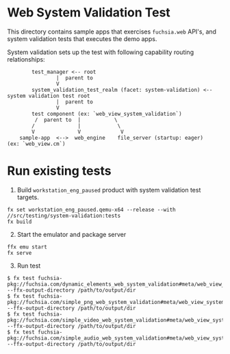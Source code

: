 # Web System Validation Test

This directory contains sample apps that exercises `fuchsia.web` API's, and system validation tests that executes the demo apps.

System validation sets up the test with following capability routing relationships:

```
        test_manager <-- root
                |  parent to
                V
        system_validation_test_realm (facet: system-validation) <-- system validation test root
                |  parent to
                V
        test component (ex: `web_view_system_validation`)
         /  parent to  |           \
        /              |            \
        V              V             V
    sample-app  <-->  web_engine    file_server (startup: eager)
(ex: `web_view.cm`)
```

# Run existing tests

1. Build `workstation_eng_paused` product with system validation test targets.

```
fx set workstation_eng_paused.qemu-x64 --release --with //src/testing/system-validation:tests
fx build
```

2. Start the emulator and package server

```
ffx emu start
fx serve
```

3. Run test

```
$ fx test fuchsia-pkg://fuchsia.com/dynamic_elements_web_system_validation#meta/web_view_system_validation.cm --ffx-output-directory /path/to/output/dir
$ fx test fuchsia-pkg://fuchsia.com/simple_png_web_system_validation#meta/web_view_system_validation.cm --ffx-output-directory /path/to/output/dir
$ fx test fuchsia-pkg://fuchsia.com/simple_video_web_system_validation#meta/web_view_system_validation.cm --ffx-output-directory /path/to/output/dir
$ fx test fuchsia-pkg://fuchsia.com/simple_audio_web_system_validation#meta/web_view_system_validation.cm --ffx-output-directory /path/to/output/dir
```